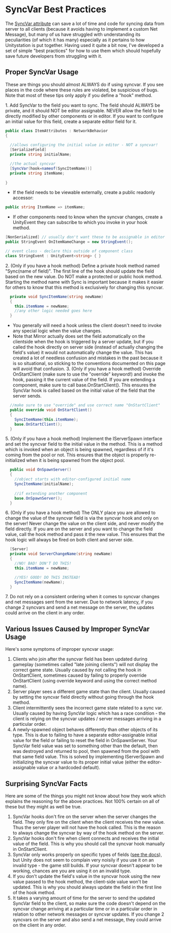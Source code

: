 # SyncVar Best Practices

The [SyncVar attribute](https://mirror-networking.com/docs/Guides/Sync/SyncVars.html) can save a lot of time and code for syncing data from server to all clients (because it avoids having to implement a custom Net Message), but many of us have struggled with understanding its peculiarities (of which it has many) especially as it pertains to how Unitystation is put together. Having used it quite a bit now, I've developed a set of simple "best practices" for how to use them which should hopefully save future developers from struggling with it.

## Proper SyncVar Usage
These are things you should almost ALWAYS do if using syncvar. If you see places in the code where these rules are violated, be suspicious of bugs. Note that most of these tips only apply if you define a "hook" method.

1\. Add SyncVar to the field you want to sync. The field should ALWAYS be private, and it should NOT be editor assignable. NEVER allow the field to be directly modified by other components or in editor. If you want to configure an initial value for this field, create a separate editor field for it.
```csharp
public class ItemAttributes : NetworkBehavior
{
  
  //allows configuring the initial value in editor - NOT a syncvar!
  [SerializeField]
  private string initialName;    

  //the actual syncvar
  [SyncVar(hook=nameof(SyncItemName))]
  private string itemName;
  
}
```  

* If the field needs to be viewable externally, create a public readonly accessor:
```csharp
public string ItemName => itemName;
```  

* If other components need to know when the syncvar changes, create a UnityEvent they can subscribe to which you invoke in your hook method.
```csharp
[NonSerialized] // usually don't want these to be assignable in editor
public StringEvent OnItemNameChange = new StringEvent();

// event class - declare this outside of component class
class StringEvent : UnityEvent<string> { }
```  

2\. (Only if you have a hook method) Define a private hook method named "Sync(name of field)". The first line of the hook should update the field based on the new value. Do NOT make a protected or public hook method. Starting the method name with Sync is important because it makes it easier for others to know that this method is exclusively for changing this syncvar.
```csharp
  private void SyncItemName(string newName)
  {
	this.itemName = newName;
	//any other logic needed goes here
  }
```  

* You generally will need a hook unless the client doesn't need to invoke any special logic when the value changes.
* Note that Mirror actually does set the field automatically on the clientside when the hook is triggered by a server update, but if you called the hook directly on server side (instead of actually changing the field's value) it would not automatically change the value. This has created a lot of needless confusion and mistakes in the past because it is so situational, so sticking to the conventions documented on this page will avoid that confusion.
3\. (Only if you have a hook method) Override OnStartClient (make sure to use the "override" keyword!) and invoke the hook, passing it the current value of the field. If you are extending a component, make sure to call base.OnStartClient(). This ensures the SyncVar hook is called based on the initial value of the field that the server sends.
```csharp
  //make sure to use "override" and use correct name "OnStartClient"
  public override void OnStartClient()
  {
	SyncItemName(this.itemName);
	base.OnStartClient();
  }
```  

5\. (Only if you have a hook method) Implement the IServerSpawn interface and set the syncvar field to the initial value in the method. This is a method which is invoked when an object is being spawned, regardless of if it's coming from the pool or not. This ensures that the object is properly re-initialized when it is being spawned from the object pool.
```csharp
  public void OnSpawnServer()
  {
	//object starts with editor-configured initial name
	SyncItemName(initialName);
	
	//if extending another component
	base.OnSpawnServer();
  }
```
6\. (Only if you have a hook method) The ONLY place you are allowed to change the value of the syncvar field is via the syncvar hook and only on the server! Never change the value on the client side, and never modify the field directly. If you are on the server and you want to change the field value, call the hook method and pass it the new value. This ensures that the hook logic will always be fired on both client and server side.
```csharp
  [Server]
  private void ServerChangeName(string newName)
  {
	//NO! BAD! DON'T DO THIS!
	this.itemName = newName;

	//YES! GOOD! DO THIS INSTEAD!
	SyncItemName(newName);
  }
```
7\. Do not rely on a consistent ordering when it comes to syncvar changes and net messages sent from the server. Due to network latency, if you change 2 syncvars and send a net message on the server, the updates could arrive on the client in any order.

## Various Issues Caused by Improper SyncVar Usage
Here's some symptoms of improper syncvar usage:  

1. Clients who join after the syncvar field has been updated during gameplay (sometimes called "late joining clients") will not display the correct game state. Usually caused by not calling the hook in OnStartClient, sometimes caused by failing to properly override OnStartClient (using override keyword and using the correct method name).
2. Server player sees a different game state than the client. Usually caused by setting the syncvar field directly without going through the hook method.
3. Client intermittently sees the incorrect game state related to a sync var. Usually caused by having SyncVar logic which has a race condition - the client is relying on the syncvar updates / server messages arriving in a particular order.
4. A newly-spawned object behaves differently than other objects of its type. This is due to failing to have a separate editor-assignable initial value for the field or failing to reset the field in OnSpawnServer. Your SyncVar field value was set to something other than the default, then was destroyed and returned to pool, then spawned from the pool with that same field value. This is solved by implementing IServerSpawn and initializing the syncvar value to its proper initial value (either the editor-assignable value or a hardcoded default).

## Surprising SyncVar Facts
Here are some of the things you might not know about how they work which explains the reasoning for the above practices. Not 100% certain on all of these but they might as well be true.  

1. SyncVar hooks don't fire on the server when the server changes the field. They only fire on the client when the client receives the new value. Thus the server player will not have the hook called. This is the reason to always change the syncvar by way of the hook method on the server.  
2. SyncVar hooks don't fire when client connects and receives the initial value of the field. This is why you should call the syncvar hook manually in OnStartClient.
3. SyncVar only works properly on specific types of fields ([see the docs](https://docs.unity3d.com/Manual/UNetStateSync.html)), but Unity does not seem to complain very noisily if you use it on an invalid type - the game still builds. If your syncvar doesn't appear to be working, chances are you are using it on an invalid type.
4. If you don't update the field's value in the syncvar hook using the new value passed to the hook method, the client-side value won't be updated. This is why you should always update the field in the first line of the hook method.
5. It takes a varying amount of time for the server to send the updated SyncVar field to the client, so make sure the code doesn't depend on the syncvar change arriving at a particular time or in a particular order in relation to other network messages or syncvar updates. If you change 2 syncvars on the server and also send a net message, they could arrive on the client in any order.
